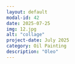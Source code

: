 ```yaml
---
layout: default
modal-id: 42
date: 2025-07-25
img: 12.jpg
alt: "collage"
project-date: July 2025
category: Oil Painting
description: "Oleo"
---
```

